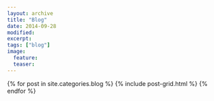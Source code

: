 ```yaml
---
layout: archive
title: "Blog"
date: 2014-09-28
modified:
excerpt:
tags: ["blog"]
image:
  feature:
  teaser:
---
```


<div class="tiles">
{% for post in site.categories.blog %}
  {% include post-grid.html %}
{% endfor %}
</div><!-- /.tiles -->
